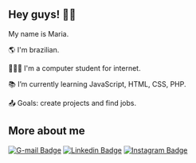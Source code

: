 ## Hey guys! 👋🏻

My name is Maria.

🌎 I'm brazilian.

👩🏻‍🎓 I'm a computer student for internet.

📚 I’m currently learning JavaScript, HTML, CSS, PHP.

📤 Goals: create projects and find jobs.

## More about me

[![G-mail Badge](https://img.shields.io/badge/-mlel1@aluno.ifal.edu.br-red?style=flat-square&logo=Gmail&logoColor=white&link=mailto:mlel1@aluno.ifal.edu.br)](mailto:mlel1@aluno.ifal.edu.br)
[![Linkedin Badge](https://img.shields.io/badge/-epifxnio-blue?style=flat-square&logo=Linkedin&logoColor=white&link=https://www.linkedin.com/in/epifxnio/)](https://www.linkedin.com/in/epifxnio/)
[![Instagram Badge](https://img.shields.io/badge/-epifxnio-purple?style=flat-square&logo=Instagram&logoColor=white&link=https://www.instagram.com/epifxnio/)](https://www.instagram.com/epifxnio/)
